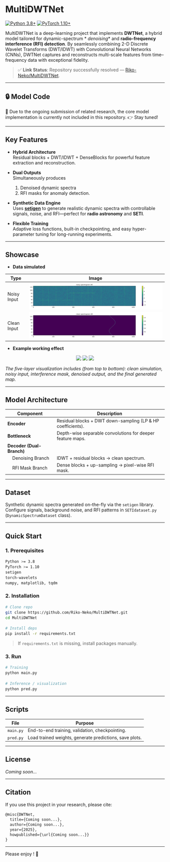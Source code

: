 # MultiDWTNet

[![Python 3.8+](https://img.shields.io/badge/python-3.8+-blue.svg)](https://www.python.org/downloads/)
[![PyTorch 1.10+](https://img.shields.io/badge/PyTorch-1.10+-orange.svg)](https://pytorch.org)

MultiDWTNet is a deep-learning project that implements **DWTNet**, a hybrid model tailored for dynamic-spectrum *
*denoising** and **radio-frequency interference (RFI) detection**. By seamlessly combining 2-D Discrete Wavelet
Transforms (DWT/IDWT) with Convolutional Neural Networks (CNNs), DWTNet captures and reconstructs multi-scale features
from time–frequency data with exceptional fidelity.

> ✅ **Link Status**: Repository successfully
> resolved — [Riko-Neko/MultiDWTNet](https://github.com/Riko-Neko/MultiDWTNet).

---

## 🔒 Model Code

🚧 Due to the ongoing submission of related research, the core model implementation is currently not included in this
repository.
👉 Stay tuned!

---

## Key Features

- **Hybrid Architecture**  
  Residual blocks + DWT/IDWT + DenseBlocks for powerful feature extraction and reconstruction.

- **Dual Outputs**  
  Simultaneously produces
    1. Denoised dynamic spectra
    2. RFI masks for anomaly detection.

- **Synthetic Data Engine**  
  Uses [**setigen**](https://setigen.readthedocs.io) to generate realistic dynamic spectra with controllable signals,
  noise, and RFI—perfect for **radio astronomy** and **SETI**.

- **Flexible Training**  
  Adaptive loss functions, built-in checkpointing, and easy hyper-parameter tuning for long-running experiments.

---

## Showcase

- **Data simulated**

| Type        | Image                            |
|-------------|----------------------------------|
| Noisy Input | ![noisy](plot/no/noisy_000.png)  |
| Clean Input | ![clean](plot/sim/clean_000.png) |

- **Example working effect**

<p style="text-align: center;">
  <img src="pred_results/plots/DWTNet/pred_0000.png" height="300">
  <img src="pred_results/plots/DWTNet/pred_0001.png" height="300">
  <img src="pred_results/plots/DWTNet/pred_0002.png" height="300">
</p>

*The five-layer visualization includes (from top to bottom): clean simulation, noisy input, interference mask, denoised
output, and the final generated map.*


---

## Model Architecture

| Component                                | Description                                                 |
|------------------------------------------|-------------------------------------------------------------|
| **Encoder**                              | Residual blocks + DWT down-sampling (LP & HP coefficients). |
| **Bottleneck**                           | Depth-wise separable convolutions for deeper feature maps.  |
| **Decoder (Dual-Branch)**                |                                                             |
| &nbsp;&nbsp;&nbsp;&nbsp;Denoising Branch | IDWT + residual blocks → clean spectrum.                    |
| &nbsp;&nbsp;&nbsp;&nbsp;RFI Mask Branch  | Dense blocks + up-sampling → pixel-wise RFI mask.           |

---

## Dataset

Synthetic dynamic spectra generated on-the-fly via the `setigen` library.  
Configure signals, background noise, and RFI patterns in `SETIdataset.py` (`DynamicSpectrumDataset` class).

---

## Quick Start

### 1. Prerequisites

```bash
Python >= 3.8
PyTorch >= 1.10
setigen
torch-wavelets
numpy, matplotlib, tqdm
```

### 2. Installation

```bash
# Clone repo
git clone https://github.com/Riko-Neko/MultiDWTNet.git
cd MultiDWTNet

# Install deps
pip install -r requirements.txt
```

> If `requirements.txt` is missing, install packages manually.

### 3. Run

```bash
# Training
python main.py

# Inference / visualization
python pred.py
```

---

## Scripts

| File      | Purpose                                                 |
|-----------|---------------------------------------------------------|
| `main.py` | End-to-end training, validation, checkpointing.         |
| `pred.py` | Load trained weights, generate predictions, save plots. |

---

## License

*Coming soon...*

---

## Citation

If you use this project in your research, please cite:

```
@misc{DWTNet,
  title={Coming soon...},
  author={Coming soon...},
  year={2025},
  howpublished={\url{Coming soon...}}
}
```

---
Please enjoy ! 🌌
